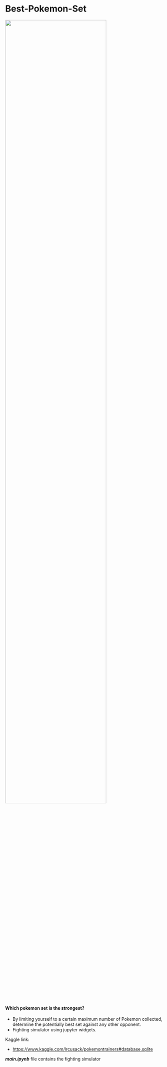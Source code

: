 # Best-Pokemon-Set
<img src="https://gamingsociety.pl/wp-content/uploads/2020/07/pokemon.jpg" width="80%">

#### Which pokemon set is the strongest?
- By limiting yourself to a certain maximum number of Pokemon collected, determine the potentially best set against any other opponent.
- Fighting simulator using jupyter widgets.

Kaggle link:
- https://www.kaggle.com/lrcusack/pokemontrainers#database.sqlite

***main.ipynb*** file contains the fighting simulator
